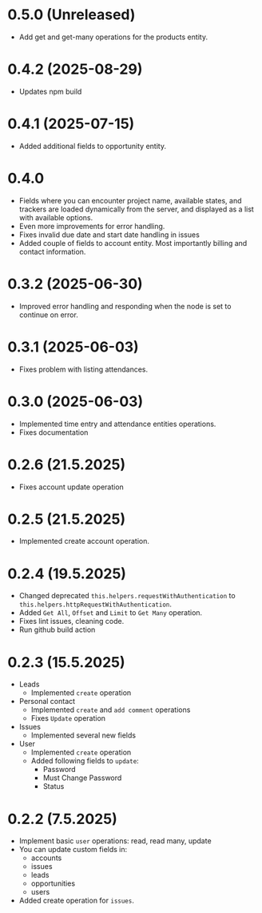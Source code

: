 # 0.5.0 (Unreleased)

- Add get and get-many operations for the products entity.

# 0.4.2 (2025-08-29)

- Updates npm build

# 0.4.1 (2025-07-15)

- Added additional fields to opportunity entity.

# 0.4.0

- Fields where you can encounter project name, available states, and trackers are loaded dynamically from the server, and displayed as a list with available options.
- Even more improvements for error handling.
- Fixes invalid due date and start date handling in issues
- Added couple of fields to account entity. Most importantly billing and contact information.

# 0.3.2 (2025-06-30)

- Improved error handling and responding when the node is set to continue on error.

# 0.3.1 (2025-06-03)

- Fixes problem with listing attendances.

# 0.3.0 (2025-06-03)

- Implemented time entry and attendance entities operations.
- Fixes documentation

# 0.2.6 (21.5.2025)

- Fixes account update operation

# 0.2.5 (21.5.2025)

- Implemented create account operation.

# 0.2.4 (19.5.2025)

- Changed deprecated `this.helpers.requestWithAuthentication` to `this.helpers.httpRequestWithAuthentication`.
- Added `Get All`, `Offset` and `Limit` to `Get Many` operation.
- Fixes lint issues, cleaning code.
- Run github build action

# 0.2.3 (15.5.2025)

- Leads
  - Implemented `create` operation
- Personal contact
  - Implemented `create` and `add comment` operations
  - Fixes `Update` operation
- Issues
  - Implemented several new fields
- User
  - Implemented `create` operation
  - Added following fields to `update`:
    - Password
    - Must Change Password
    - Status

# 0.2.2 (7.5.2025)

- Implement basic `user` operations: read, read many, update
- You can update custom fields in:
  - accounts
  - issues
  - leads
  - opportunities
  - users
- Added create operation for `issues`.
